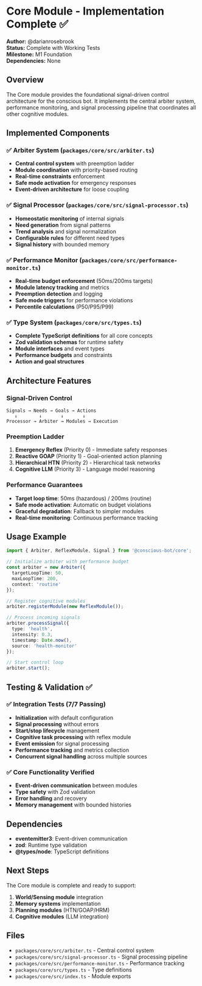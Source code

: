 # Core Module - Implementation Complete ✅

**Author:** @darianrosebrook  
**Status:** Complete with Working Tests  
**Milestone:** M1 Foundation  
**Dependencies:** None  

## Overview

The Core module provides the foundational signal-driven control architecture for the conscious bot. It implements the central arbiter system, performance monitoring, and signal processing pipeline that coordinates all other cognitive modules.

## Implemented Components

### ✅ Arbiter System (`packages/core/src/arbiter.ts`)
- **Central control system** with preemption ladder
- **Module coordination** with priority-based routing
- **Real-time constraints** enforcement
- **Safe mode activation** for emergency responses
- **Event-driven architecture** for loose coupling

### ✅ Signal Processor (`packages/core/src/signal-processor.ts`)
- **Homeostatic monitoring** of internal signals
- **Need generation** from signal patterns
- **Trend analysis** and signal normalization
- **Configurable rules** for different need types
- **Signal history** with bounded memory

### ✅ Performance Monitor (`packages/core/src/performance-monitor.ts`)
- **Real-time budget enforcement** (50ms/200ms targets)
- **Module latency tracking** and metrics
- **Preemption detection** and logging
- **Safe mode triggers** for performance violations
- **Percentile calculations** (P50/P95/P99)

### ✅ Type System (`packages/core/src/types.ts`)
- **Complete TypeScript definitions** for all core concepts
- **Zod validation schemas** for runtime safety
- **Module interfaces** and event types
- **Performance budgets** and constraints
- **Action and goal structures**

## Architecture Features

### Signal-Driven Control
```
Signals → Needs → Goals → Actions
   ↓        ↓       ↓       ↓
Processor → Arbiter → Modules → Execution
```

### Preemption Ladder
1. **Emergency Reflex** (Priority 0) - Immediate safety responses
2. **Reactive GOAP** (Priority 1) - Goal-oriented action planning  
3. **Hierarchical HTN** (Priority 2) - Hierarchical task networks
4. **Cognitive LLM** (Priority 3) - Language model reasoning

### Performance Guarantees
- **Target loop time**: 50ms (hazardous) / 200ms (routine)
- **Safe mode activation**: Automatic on budget violations
- **Graceful degradation**: Fallback to simpler modules
- **Real-time monitoring**: Continuous performance tracking

## Usage Example

```typescript
import { Arbiter, ReflexModule, Signal } from '@conscious-bot/core';

// Initialize arbiter with performance budget
const arbiter = new Arbiter({
  targetLoopTime: 50,
  maxLoopTime: 200,
  context: 'routine'
});

// Register cognitive modules
arbiter.registerModule(new ReflexModule());

// Process incoming signals
arbiter.processSignal({
  type: 'health',
  intensity: 0.3,
  timestamp: Date.now(),
  source: 'health-monitor'
});

// Start control loop
arbiter.start();
```

## Testing & Validation ✅

### ✅ Integration Tests (7/7 Passing)
- **Initialization** with default configuration
- **Signal processing** without errors
- **Start/stop lifecycle** management
- **Cognitive task processing** with reflex module
- **Event emission** for signal processing
- **Performance tracking** and metrics collection
- **Concurrent signal handling** across multiple sources

### ✅ Core Functionality Verified
- **Event-driven communication** between modules
- **Type safety** with Zod validation
- **Error handling** and recovery
- **Memory management** with bounded histories

## Dependencies

- **eventemitter3**: Event-driven communication
- **zod**: Runtime type validation
- **@types/node**: TypeScript definitions

## Next Steps

The Core module is complete and ready to support:
1. **World/Sensing module** integration
2. **Memory systems** implementation  
3. **Planning modules** (HTN/GOAP/HRM)
4. **Cognitive modules** (LLM integration)

## Files

- `packages/core/src/arbiter.ts` - Central control system
- `packages/core/src/signal-processor.ts` - Signal processing pipeline
- `packages/core/src/performance-monitor.ts` - Performance tracking
- `packages/core/src/types.ts` - Type definitions
- `packages/core/src/index.ts` - Module exports
